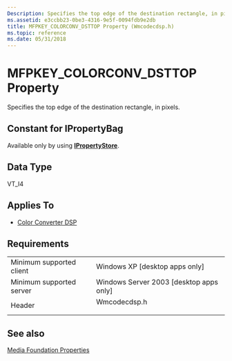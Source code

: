 ```yaml
---
Description: Specifies the top edge of the destination rectangle, in pixels.
ms.assetid: e3ccbb23-0be3-4316-9e5f-0094fdb9e2db
title: MFPKEY_COLORCONV_DSTTOP Property (Wmcodecdsp.h)
ms.topic: reference
ms.date: 05/31/2018
---
```


# MFPKEY\_COLORCONV\_DSTTOP Property

Specifies the top edge of the destination rectangle, in pixels.

## Constant for IPropertyBag

Available only by using [**IPropertyStore**](/windows/win32/api/propsys/nn-propsys-ipropertystore).

## Data Type

VT\_I4

## Applies To

-   [Color Converter DSP](colorconverter.md)

## Requirements



|                                     |                                                                                         |
|-------------------------------------|-----------------------------------------------------------------------------------------|
| Minimum supported client<br/> | Windows XP \[desktop apps only\]<br/>                                             |
| Minimum supported server<br/> | Windows Server 2003 \[desktop apps only\]<br/>                                    |
| Header<br/>                   | <dl> <dt>Wmcodecdsp.h</dt> </dl> |



## See also

<dl> <dt>

[Media Foundation Properties](media-foundation-properties.md)
</dt> </dl>

 

 